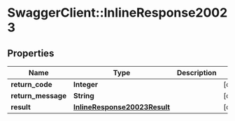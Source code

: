# SwaggerClient::InlineResponse20023

## Properties
Name | Type | Description | Notes
------------ | ------------- | ------------- | -------------
**return_code** | **Integer** |  | [optional] 
**return_message** | **String** |  | [optional] 
**result** | [**InlineResponse20023Result**](InlineResponse20023Result.md) |  | [optional] 


